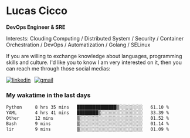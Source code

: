 # Lucas Cicco

**DevOps Engineer & SRE**

Interests: Clouding Computing / Distributed System / Security / Container Orchestration / DevOps / Automatization / Golang / SELinux

If you are willing to exchange knowledge about languages, programming skills and culture. I'd like you to know I am very interested on it, then you can reach me through those social medias:

<div style="display: flex; align-items: center; gap: 10px;">
  <a href="https://www.linkedin.com/in/lucas-vitor-de-cicco" target="_blank">
    <img
      src="https://img.shields.io/badge/-LinkedIn-%230077B5?style=for-the-badge&logo=linkedin&logoColor=white"
      alt="linkedin"
      target="_blank" 
    />
  </a>
  <a href="mailto:lucasvitorx1@gmail.com">
      <img
        src="https://img.shields.io/badge/-Gmail-%23333?style=for-the-badge&logo=gmail&logoColor=white"
        alt="gmail"
        target="_blank"
      />
  </a>
</div>

### My wakatime in the last days

<!--START_SECTION:waka-->

```txt
Python     8 hrs 35 mins   ███████████████▒░░░░░░░░░   61.10 %
YAML       4 hrs 41 mins   ████████▒░░░░░░░░░░░░░░░░   33.39 %
Other      12 mins         ▒░░░░░░░░░░░░░░░░░░░░░░░░   01.52 %
Bash       9 mins          ▒░░░░░░░░░░░░░░░░░░░░░░░░   01.14 %
lir        9 mins          ▒░░░░░░░░░░░░░░░░░░░░░░░░   01.09 %
```

<!--END_SECTION:waka-->
